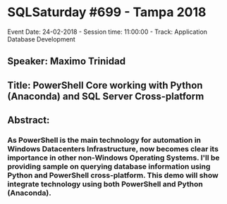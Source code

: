 # SQLSaturday #699 - Tampa 2018
Event Date: 24-02-2018 - Session time: 11:00:00 - Track: Application  Database Development
## Speaker: Maximo Trinidad
## Title: PowerShell Core working with Python (Anaconda) and SQL Server Cross-platform
## Abstract:
### As PowerShell is the main technology for automation in Windows Datacenters Infrastructure, now becomes clear its importance in other non-Windows Operating Systems. I'll be providing sample on querying database information using Python and PowerShell cross-platform.  This demo will show integrate technology using both PowerShell and Python (Anaconda).
